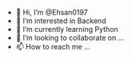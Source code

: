 - 👋 Hi, I’m @Ehsan0197
- 👀 I’m interested in Backend 
- 🌱 I’m currently learning Python
- 💞️ I’m looking to collaborate on ...
- 📫 How to reach me ...

<!---
Ehsan0197/Ehsan0197 is a ✨ special ✨ repository because its `README.md` (this file) appears on your GitHub profile.
You can click the Preview link to take a look at your changes.
--->
